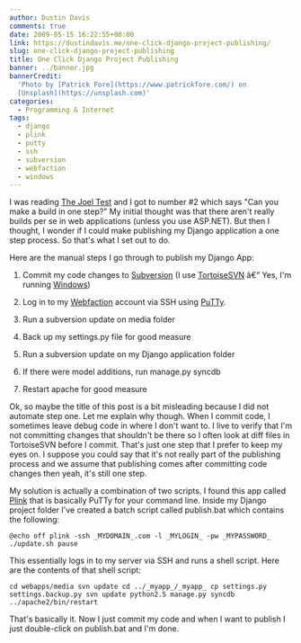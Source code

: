 ```yaml
---
author: Dustin Davis
comments: true
date: 2009-05-15 16:22:55+00:00
link: https://dustindavis.me/one-click-django-project-publishing/
slug: one-click-django-project-publishing
title: One Click Django Project Publishing
banner: ../banner.jpg
bannerCredit:
  'Photo by [Patrick Fore](https://www.patrickfore.com/) on
  [Unsplash](https://unsplash.com)'
categories:
  - Programming & Internet
tags:
  - django
  - plink
  - putty
  - ssh
  - subversion
  - webfaction
  - windows
---
```


I was reading
[The Joel Test](http://www.joelonsoftware.com/articles/fog0000000043.html) and I
got to number #2 which says "Can you make a build in one step?" My initial
thought was that there aren't really builds per se in web applications (unless
you use ASP.NET). But then I thought, I wonder if I could make publishing my
Django application a one step process. So that's what I set out to do.

Here are the manual steps I go through to publish my Django App:

1. Commit my code changes to [Subversion](http://subversion.tigris.org/) (I use
   [TortoiseSVN](http://tortoisesvn.tigris.org/) â€“ Yes, I'm running
   [Windows](https://dustindavis.me/my-applications.html))

2. Log in to my [Webfaction](https://dustindavis.me/webfaction-review.html)
   account via SSH using
   [PuTTy](http://www.chiark.greenend.org.uk/~sgtatham/putty/).

3. Run a subversion update on media folder

4. Back up my settings.py file for good measure

5. Run a subversion update on my Django application folder

6. If there were model additions, run manage.py syncdb

7. Restart apache for good measure

Ok, so maybe the title of this post is a bit misleading because I did not
automate step one. Let me explain why though. When I commit code, I sometimes
leave debug code in where I don't want to. I live to verify that I'm not
committing changes that shouldn't be there so I often look at diff files in
TortoiseSVN before I commit. That's just one step that I prefer to keep my eyes
on. I suppose you could say that it's not really part of the publishing process
and we assume that publishing comes after committing code changes then yeah,
it's still one step.

My solution is actually a combination of two scripts. I found this app called
[Plink](http://www.chiark.greenend.org.uk/~sgtatham/putty/download.html) that is
basically PuTTy for your command line. Inside my Django project folder I've
created a batch script called publish.bat which contains the following:

`@echo off plink -ssh _MYDOMAIN_.com -l _MYLOGIN_ -pw _MYPASSWORD_ ./update.sh pause`

This essentially logs in to my server via SSH and runs a shell script. Here are
the contents of that shell script:

`cd webapps/media svn update cd ../_myapp_/_myapp_ cp settings.py settings.backup.py svn update python2.5 manage.py syncdb ../apache2/bin/restart`

That's basically it. Now I just commit my code and when I want to publish I just
double-click on publish.bat and I'm done.
